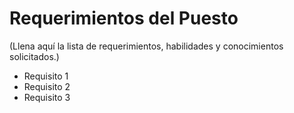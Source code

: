 # Requerimientos del Puesto

(Llena aquí la lista de requerimientos, habilidades y conocimientos solicitados.)

- Requisito 1
- Requisito 2
- Requisito 3

